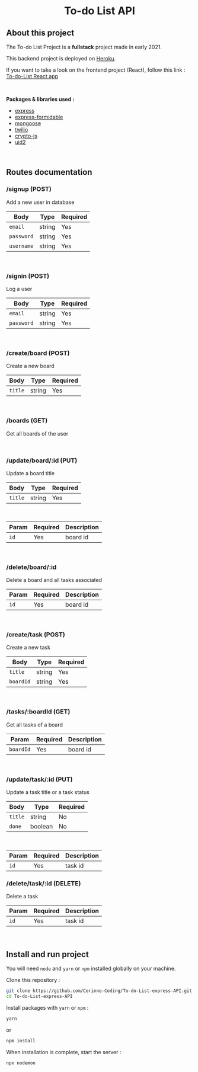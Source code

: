 <h1 align="center">To-do List API</h1>

## About this project

The To-do List Project is a **fullstack** project made in early 2021.

This backend project is deployed on [Heroku](https://www.heroku.com/).

If you want to take a look on the frontend project (React), follow this link : [To-do-List React app](https://github.com/Corinne-Coding/To-Do-List-React-APP)

<br />

**Packages & libraries used :**

- [express](https://www.npmjs.com/package/express)
- [express-formidable](https://www.npmjs.com/package/express-formidable)
- [mongoose](https://www.npmjs.com/package/mongoose)
- [twilio](https://www.twilio.com/)
- [crypto-js](https://www.npmjs.com/package/crypto-js)
- [uid2](https://www.npmjs.com/package/uid2)

<br />

## Routes documentation

### /signup (POST)

Add a new user in database

| Body       | Type   | Required |
| ---------- | ------ | -------- |
| `email`    | string | Yes      |
| `password` | string | Yes      |
| `username` | string | Yes      |

<br />

### /signin (POST)

Log a user

| Body       | Type   | Required |
| ---------- | ------ | -------- |
| `email`    | string | Yes      |
| `password` | string | Yes      |

<br />

### /create/board (POST)

Create a new board

| Body    | Type   | Required |
| ------- | ------ | -------- |
| `title` | string | Yes      |

<br />

### /boards (GET)

Get all boards of the user

<br />

### /update/board/:id (PUT)

Update a board title

| Body    | Type   | Required |
| ------- | ------ | -------- |
| `title` | string | Yes      |

<br />

| Param | Required | Description |
| ----- | -------- | ----------- |
| `id`  | Yes      | board id    |

<br />

### /delete/board/:id

Delete a board and all tasks associated

| Param | Required | Description |
| ----- | -------- | ----------- |
| `id`  | Yes      | board id    |

<br />

### /create/task (POST)

Create a new task

| Body      | Type   | Required |
| --------- | ------ | -------- |
| `title`   | string | Yes      |
| `boardId` | string | Yes      |

<br />

### /tasks/:boardId (GET)

Get all tasks of a board

| Param     | Required | Description |
| --------- | -------- | ----------- |
| `boardId` | Yes      | board id    |

<br />

### /update/task/:id (PUT)

Update a task title or a task status

| Body    | Type    | Required |
| ------- | ------- | -------- |
| `title` | string  | No       |
| `done`  | boolean | No       |

<br />

| Param | Required | Description |
| ----- | -------- | ----------- |
| `id`  | Yes      | task id     |

### /delete/task/:id (DELETE)

Delete a task

| Param | Required | Description |
| ----- | -------- | ----------- |
| `id`  | Yes      | task id     |

<br />

## Install and run project

You will need `node` and `yarn` or `npm` installed globally on your machine.

Clone this repository :

```bash
git clone https://github.com/Corinne-Coding/To-do-List-express-API.git
cd To-do-List-express-API
```

Install packages with `yarn` or `npm` :

```bash
yarn
```

or

```bash
npm install
```

When installation is complete, start the server :

```bash
npx nodemon
```
